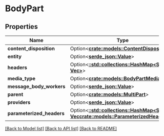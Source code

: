 # BodyPart

## Properties

Name | Type | Description | Notes
------------ | ------------- | ------------- | -------------
**content_disposition** | Option<[**crate::models::ContentDisposition**](ContentDisposition.md)> |  | [optional]
**entity** | Option<[**serde_json::Value**](.md)> |  | [optional]
**headers** | Option<[**::std::collections::HashMap<String, Vec<String>>**](array.md)> |  | [optional]
**media_type** | Option<[**crate::models::BodyPartMediaType**](BodyPart_mediaType.md)> |  | [optional]
**message_body_workers** | Option<[**serde_json::Value**](.md)> |  | [optional]
**parent** | Option<[**crate::models::MultiPart**](MultiPart.md)> |  | [optional]
**providers** | Option<[**serde_json::Value**](.md)> |  | [optional]
**parameterized_headers** | Option<[**::std::collections::HashMap<String, Vec<crate::models::ParameterizedHeader>>**](array.md)> |  | [optional]

[[Back to Model list]](../README.md#documentation-for-models) [[Back to API list]](../README.md#documentation-for-api-endpoints) [[Back to README]](../README.md)


